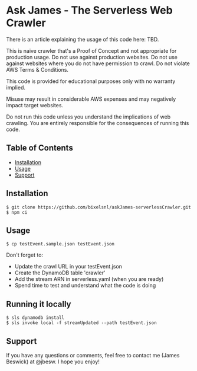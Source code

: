 # Ask James - The Serverless Web Crawler

There is an article explaining the usage of this code here: TBD.

This is naive crawler that's a Proof of Concept and not appropriate for production usage. Do not use against production websites. Do not use against websites where you do not have permission to crawl. Do not violate AWS Terms & Conditions.

This code is provided for educational purposes only with no warranty implied.

Misuse may result in considerable AWS expenses and may negatively impact target websites.

Do not run this code unless you understand the implications of web crawling. You are entirely responsible for the consequences of running this code.

## Table of Contents

- [Installation](#installation)
- [Usage](#usage)
- [Support](#support)

## Installation

```
$ git clone https://github.com/bixelsnl/askJames-serverlessCrawler.git
$ npm ci
```

## Usage

```
$ cp testEvent.sample.json testEvent.json
```

Don't forget to:

- Update the crawl URL in your testEvent.json
- Create the DynamoDB table 'crawler'
- Add the stream ARN in serverless.yaml (when you are ready)
- Spend time to test and understand what the code is doing

## Running it locally

```
$ sls dynamodb install
$ sls invoke local -f streamUpdated --path testEvent.json
```

## Support

If you have any questions or comments, feel free to contact me (James Beswick) at @jbesw. I hope you enjoy!
